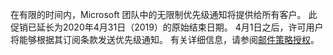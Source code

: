 在有限的时间内，Microsoft 团队中的无限制优先级通知将提供给所有客户。 此促销已延长为2020年4月31日（2019）的原始结束日期。 4月1日之后，许可用户将能够根据其订阅条款发送优先级通知。 有关详细信息，请参阅[邮件策略授权](../teams-add-on-licensing/pri-message.md)。 